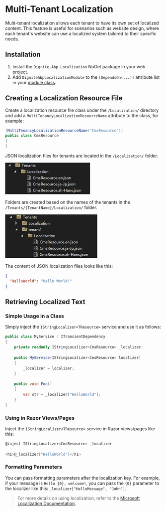 # Multi-Tenant Localization

Multi-tenant localization allows each tenant to have its own set of localized content. This feature is useful for scenarios such as website design, where each tenant's website can use a localized system tailored to their specific needs.

## Installation

1. Install the `Dignite.Abp.Localization` NuGet package in your web project.
2. Add `DigniteAbpLocalizationModule` to the `[DependsOn(...)]` attribute list in your [module class](https://docs.abp.io/en/abp/latest/Module-Development-Basics).

## Creating a Localization Resource File

Create a localization resource file class under the `/Localization/` directory and add a `MultiTenancyLocalizationResourceName` attribute to the class, for example:

```csharp
[MultiTenancyLocalizationResourceName("CmsResource")]
public class CmsResource
{
}
```

JSON localization files for tenants are located in the `/Localization/` folder.

![localization-resource-json-files](images/localization-resource-json-files.jpg)

Folders are created based on the names of the tenants in the `/Tenants/{TenantName}/Localization/` folder.

![tenant-localization-resource-json-files](images/tenant-localization-resource-json-files.jpg)

The content of JSON localization files looks like this:

```json
{
  "HelloWorld": "Hello World!"
}
```

## Retrieving Localized Text

### Simple Usage in a Class

Simply inject the `IStringLocalizer<TResource>` service and use it as follows:

```csharp
public class MyService : ITransientDependency
{
    private readonly IStringLocalizer<CmsResource> _localizer;

    public MyService(IStringLocalizer<CmsResource> localizer)
    {
        _localizer = localizer;
    }

    public void Foo()
    {
        var str = _localizer["HelloWorld"];
    }
}
```

### Using in Razor Views/Pages

Inject the `IStringLocalizer<TResource>` service in Razor views/pages like this:

```csharp
@inject IStringLocalizer<CmsResource> _localizer

<h1>@_localizer["HelloWorld"]</h1>
```

### Formatting Parameters

You can pass formatting parameters after the localization key. For example, if your message is `Hello {0}, welcome!`, you can pass the `{0}` parameter to the localizer like this: `_localizer["HelloMessage", "John"]`.

> For more details on using localization, refer to the [Microsoft Localization Documentation](https://docs.microsoft.com/en-us/aspnet/core/fundamentals/localization).
